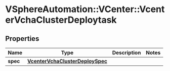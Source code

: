 # VSphereAutomation::VCenter::VcenterVchaClusterDeploytask

## Properties
Name | Type | Description | Notes
------------ | ------------- | ------------- | -------------
**spec** | [**VcenterVchaClusterDeploySpec**](VcenterVchaClusterDeploySpec.md) |  | 


